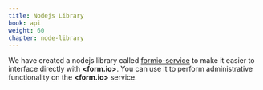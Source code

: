```yaml
---
title: Nodejs Library
book: api
weight: 60
chapter: node-library
---
```

We have created a nodejs library called [formio-service](https://github.com/formio/formio-service) to make it easier to interface directly with **&lt;<span class="text-primary">form</span>.<span class="text-secondary">io</span>&gt;**. You can use it to perform administrative functionality on the **&lt;<span class="text-primary">form</span>.<span class="text-secondary">io</span>&gt;** service.
